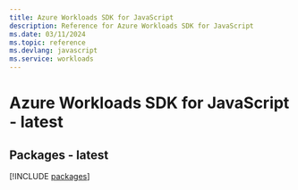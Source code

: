 ```yaml
---
title: Azure Workloads SDK for JavaScript
description: Reference for Azure Workloads SDK for JavaScript
ms.date: 03/11/2024
ms.topic: reference
ms.devlang: javascript
ms.service: workloads
---
```

# Azure Workloads SDK for JavaScript - latest
## Packages - latest
[!INCLUDE [packages](workloads-index.md)]